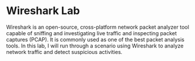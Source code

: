 # Wireshark Lab

Wireshark is an open-source, cross-platform network packet analyzer tool capable of sniffing and investigating live traffic and inspecting packet captures (PCAP). It is commonly used as one of the best packet analysis tools. In this lab, I will run through a scenario using Wireshark to analyze network traffic and detect suspicious activities.


